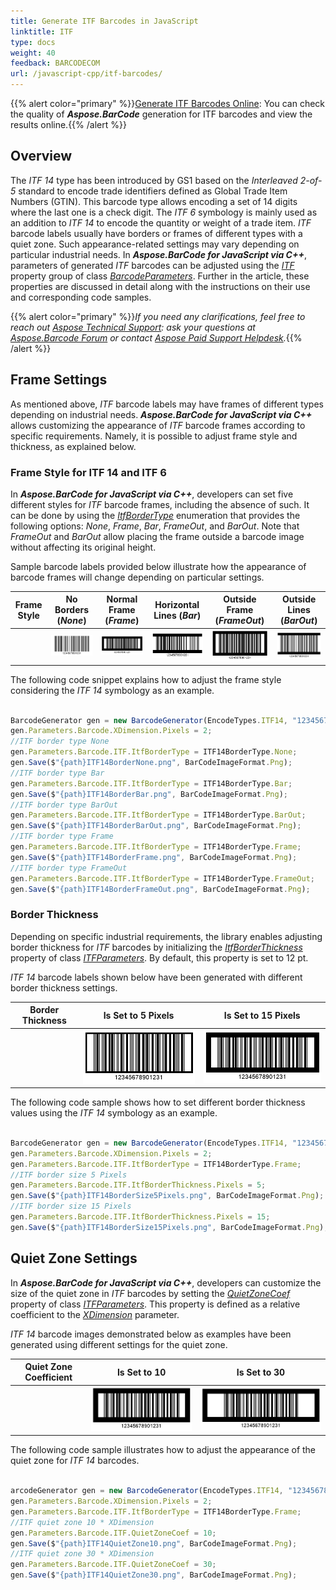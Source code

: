 ```yaml
---
title: Generate ITF Barcodes in JavaScript
linktitle: ITF
type: docs
weight: 40
feedback: BARCODECOM
url: /javascript-cpp/itf-barcodes/
---
```

{{% alert color="primary" %}}[Generate ITF Barcodes Online](https://products.aspose.app/barcode/generate/itf): You can check the quality of ***Aspose.BarCode*** generation for ITF barcodes and view the results online.{{% /alert %}}

## **Overview**
The *ITF 14* type has been introduced by GS1 based on the *Interleaved 2-of-5* standard to encode trade identifiers defined as Global Trade Item Numbers (GTIN). This barcode type allows encoding a set of 14 digits where the last one is a check digit. The *ITF 6* symbology is mainly used as an addition to *ITF 14* to encode the quantity or weight of a trade item. *ITF* barcode labels usually have borders or frames of different types with a quiet zone. Such appearance-related settings may vary depending on particular industrial needs. In ***Aspose.BarCode for JavaScript via C++***, parameters of generated *ITF* barcodes can be adjusted using the [*ITF*](https://reference.aspose.com/barcode/javascript-cpp/aspose.barcode.generation/barcodeparameters/properties/itf) property group of class [*BarcodeParameters*](https://reference.aspose.com/barcode/javascript-cpp/aspose.barcode.generation/barcodeparameters). Further in the article, these properties are discussed in detail along with the instructions on their use and corresponding code samples.
  
{{% alert color="primary" %}}*If you need any clarifications, feel free to reach out [Aspose Technical Support](/barcode/javascript-cpp/technical-support/): ask your questions at [Aspose.Barcode Forum](https://forum.aspose.com/c/barcode/13) or contact [Aspose Paid Support Helpdesk](https://helpdesk.aspose.com/).*{{% /alert %}}

## **Frame Settings**
As mentioned above, *ITF* barcode labels may have frames of different types depending on industrial needs. ***Aspose.BarCode for JavaScript via C++*** allows customizing the appearance of *ITF* barcode frames according to specific requirements. Namely, it is possible to adjust frame style and thickness, as explained below.
 
### **Frame Style for ITF 14 and ITF 6**
In ***Aspose.BarCode for JavaScript via C++***, developers can set five different styles for *ITF* barcode frames, including the absence of such. It can be done by using the [*ItfBorderType*](https://reference.aspose.com/barcode/javascript-cpp/aspose.barcode.generation/itf14bordertype) enumeration that provides the following options: *None*, *Frame*, *Bar*, *FrameOut*, and *BarOut*. Note that *FrameOut* and *BarOut* allow placing the frame outside a barcode image without affecting its original height. 
  
Sample barcode labels provided below illustrate how the appearance of barcode frames will change depending on particular settings. 
  
|Frame Style|No Borders (*None*)|Normal Frame (*Frame*)|Horizontal Lines (*Bar*)|Outside Frame (*FrameOut*)|Outside Lines (*BarOut*)|
| :-: | :-: | :-: | :-: | :-: | :-: |
| |<img src="itf14bordernone.png">|<img src="itf14borderframe.png">|<img src="itf14borderbar.png">|<img src="itf14borderframeout.png">|<img src="itf14borderbarout.png">|
  
The following code snippet explains how to adjust the frame style considering the *ITF 14* symbology as an example.
  
```javascript

BarcodeGenerator gen = new BarcodeGenerator(EncodeTypes.ITF14, "12345678901231");
gen.Parameters.Barcode.XDimension.Pixels = 2;
//ITF border type None
gen.Parameters.Barcode.ITF.ItfBorderType = ITF14BorderType.None;
gen.Save($"{path}ITF14BorderNone.png", BarCodeImageFormat.Png);
//ITF border type Bar
gen.Parameters.Barcode.ITF.ItfBorderType = ITF14BorderType.Bar;
gen.Save($"{path}ITF14BorderBar.png", BarCodeImageFormat.Png);
//ITF border type BarOut
gen.Parameters.Barcode.ITF.ItfBorderType = ITF14BorderType.BarOut;
gen.Save($"{path}ITF14BorderBarOut.png", BarCodeImageFormat.Png);
//ITF border type Frame
gen.Parameters.Barcode.ITF.ItfBorderType = ITF14BorderType.Frame;
gen.Save($"{path}ITF14BorderFrame.png", BarCodeImageFormat.Png);
//ITF border type FrameOut
gen.Parameters.Barcode.ITF.ItfBorderType = ITF14BorderType.FrameOut;
gen.Save($"{path}ITF14BorderFrameOut.png", BarCodeImageFormat.Png);

```
  
### **Border Thickness**
Depending on specific industrial requirements, the library enables adjusting border thickness for *ITF* barcodes by initializing the [*ItfBorderThickness*](https://reference.aspose.com/barcode/javascript-cpp/aspose.barcode.generation/itfparameters/properties/itfborderthickness) property of class [*ITFParameters*](https://reference.aspose.com/barcode/javascript-cpp/aspose.barcode.generation/itfparameters). By default, this property is set to 12 pt.
  
*ITF 14* barcode labels shown below have been generated with different border thickness settings.
  
|Border Thickness|Is Set to 5 Pixels|Is Set to 15 Pixels|
| :-: | :-: | :-: |
| |<img src="itf14bordersize5pixels.png">|<img src="itf14bordersize15pixels.png">|
  
The following code sample shows how to set different border thickness values using the *ITF 14* symbology as an example.
  
```javascript

BarcodeGenerator gen = new BarcodeGenerator(EncodeTypes.ITF14, "12345678901231");
gen.Parameters.Barcode.XDimension.Pixels = 2;
gen.Parameters.Barcode.ITF.ItfBorderType = ITF14BorderType.Frame;
//ITF border size 5 Pixels
gen.Parameters.Barcode.ITF.ItfBorderThickness.Pixels = 5;
gen.Save($"{path}ITF14BorderSize5Pixels.png", BarCodeImageFormat.Png);
//ITF border size 15 Pixels
gen.Parameters.Barcode.ITF.ItfBorderThickness.Pixels = 15;
gen.Save($"{path}ITF14BorderSize15Pixels.png", BarCodeImageFormat.Png);

```
  
## **Quiet Zone Settings**
In ***Aspose.BarCode for JavaScript via C++***, developers can customize the size of the quiet zone in *ITF* barcodes by setting the [*QuietZoneCoef*](https://reference.aspose.com/barcode/javascript-cpp/aspose.barcode.generation/itfparameters/properties/quietzonecoef) property of class [*ITFParameters*](https://reference.aspose.com/barcode/javascript-cpp/aspose.barcode.generation/itfparameters). This property is defined as a relative coefficient to the [*XDimension*](https://reference.aspose.com/barcode/javascript-cpp/aspose.barcode.generation/barcodeparameters/properties/xdimension) parameter.  
  
*ITF 14* barcode images demonstrated below as examples have been generated using different settings for the quiet zone. 
  
|Quiet Zone Coefficient|Is Set to 10|Is Set to 30|
| :-: | :-: | :-: |
| |<img src="itf14quietzone10.png">|<img src="itf14quietzone30.png">|
  
The following code sample illustrates how to adjust the appearance of the quiet zone for *ITF 14* barcodes.
  
```javascript

arcodeGenerator gen = new BarcodeGenerator(EncodeTypes.ITF14, "12345678901231");
gen.Parameters.Barcode.XDimension.Pixels = 2;
gen.Parameters.Barcode.ITF.ItfBorderType = ITF14BorderType.Frame;
//ITF quiet zone 10 * XDimension
gen.Parameters.Barcode.ITF.QuietZoneCoef = 10;
gen.Save($"{path}ITF14QuietZone10.png", BarCodeImageFormat.Png);
//ITF quiet zone 30 * XDimension
gen.Parameters.Barcode.ITF.QuietZoneCoef = 30;
gen.Save($"{path}ITF14QuietZone30.png", BarCodeImageFormat.Png);

```